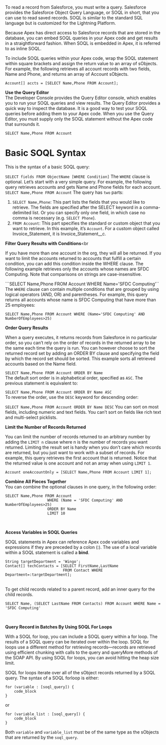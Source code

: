To read a record from Salesforce, you must write a query. Salesforce provides the Salesforce Object Query Language, or SOQL in short, that you can use to read saved records. SOQL is similar to the standard SQL language but is customized for the Lightning Platform.

Because Apex has direct access to Salesforce records that are stored in the database, you can embed SOQL queries in your Apex code and get results in a straightforward fashion. When SOQL is embedded in Apex, it is referred to as inline SOQL.


To include SOQL queries within your Apex code, wrap the SOQL statement within square brackets and assign the return value to an array of sObjects. For example, the following retrieves all account records with two fields, Name and Phone, and returns an array of Account sObjects.

```Account[] accts = [SELECT Name,Phone FROM Account];```

**Use the Query Editor**<br>
The Developer Console provides the Query Editor console, which enables you to run your SOQL queries and view results. The Query Editor provides a quick way to inspect the database. It is a good way to test your SOQL queries before adding them to your Apex code. When you use the Query Editor, you must supply only the SOQL statement without the Apex code that surrounds it.<br>

```SELECT Name,Phone FROM Account```

# Basic SOQL Syntax
This is the syntax of a basic SOQL query:

```SELECT fields FROM ObjectName [WHERE Condition]```
The `WHERE` clause is optional. Let’s start with a very simple query. For example, the following query retrieves accounts and gets Name and Phone fields for each account.<br>
```SELECT Name,Phone FROM Account```
The query has `two` parts:

1. `SELECT Name,Phone`: This part lists the fields that you would like to retrieve. The fields are specified after the SELECT keyword in a comma-delimited list. Or you can specify only one field, in which case no comma is necessary (e.g. `SELECT Phone`).
2. `FROM Account`: This part specifies the standard or custom object that you want to retrieve. In this example, it’s `Account`. For a custom object called Invoice_Statement, it is Invoice_Statement__c.

**Filter Query Results with Conditions**<br

If you have more than one account in the org, they will all be returned. If you want to limit the accounts returned to accounts that fulfill a certain condition, you can add this condition inside the WHERE clause. The following example retrieves only the accounts whose names are SFDC Computing. Note that comparisons on strings are case-insensitive.

```SELECT Name,Phone FROM Account WHERE Name='SFDC Computing'``<br>
The `WHERE` clause can contain multiple conditions that are grouped by using logical operators (AND, OR) and parentheses. For example, this query returns all accounts whose name is SFDC Computing that have more than 25 employees:

```SELECT Name,Phone FROM Account WHERE (Name='SFDC Computing' AND NumberOfEmployees>25)```

**Order Query Results**<br>

When a query executes, it returns records from Salesforce in no particular order, so you can’t rely on the order of records in the returned array to be the same each time the query is run. You can however choose to sort the returned record set by adding an ORDER BY clause and specifying the field by which the record set should be sorted. This example sorts all retrieved accounts based on the Name field.

```SELECT Name,Phone FROM Account ORDER BY Name```<br>
The default sort order is in alphabetical order, specified as `ASC`. The previous statement is equivalent to:

```SELECT Name,Phone FROM Account ORDER BY Name ASC```<br>
To reverse the order, use the `DESC` keyword for descending order:

```SELECT Name,Phone FROM Account ORDER BY Name DESC```
You can sort on most fields, including numeric and text fields. You can’t sort on fields like rich text and multi-select picklists.<br>

**Limit the Number of Records Returned**<br>

You can limit the number of records returned to an arbitrary number by adding the `LIMIT n` clause where n is the number of records you want returned. Limiting the result set is handy when you don’t care which records are returned, but you just want to work with a subset of records. For example, this query retrieves the first account that is returned. Notice that the returned value is one account and not an array when using `LIMIT 1`.

```Account oneAccountOnly = [SELECT Name,Phone FROM Account LIMIT 1];```<br>

**Combine All Pieces Together**<br>
You can combine the optional clauses in one query, in the following order:
```
SELECT Name,Phone FROM Account
                   WHERE (Name = 'SFDC Computing' AND NumberOfEmployees>25)
                   ORDER BY Name
                   LIMIT 10
```
<br>

**Access Variables in SOQL Queries**<br>

SOQL statements in Apex can reference Apex code variables and expressions if they are preceded by a colon (:). The use of a local variable within a SOQL statement is called a **bind**.<br>
```
String targetDepartment = 'Wingo';
Contact[] techContacts = [SELECT FirstName,LastName
                          FROM Contact WHERE Department=:targetDepartment];
```
<br>
To get child records related to a parent record, add an inner query for the child records. <br>

```
SELECT Name, (SELECT LastName FROM Contacts) FROM Account WHERE Name = 'SFDC Computing'
```
<br>

**Query Record in Batches By Using SOQL For Loops**<br>


With a SOQL for loop, you can include a SOQL query within a for loop. The results of a SOQL query can be iterated over within the loop. SOQL for loops use a different method for retrieving records—records are retrieved using efficient chunking with calls to the query and queryMore methods of the SOAP API. By using SOQL for loops, you can avoid hitting the heap size limit.

SOQL for loops iterate over all of the sObject records returned by a SOQL query. The syntax of a SOQL forloop is either:<br>
```
for (variable : [soql_query]) {
    code_block
}
```
or
```
for (variable_list : [soql_query]) {
    code_block
}
```
Both  `variable` and  `variable_list` must be of the same type as the sObjects that are returned by the  `soql_query`.